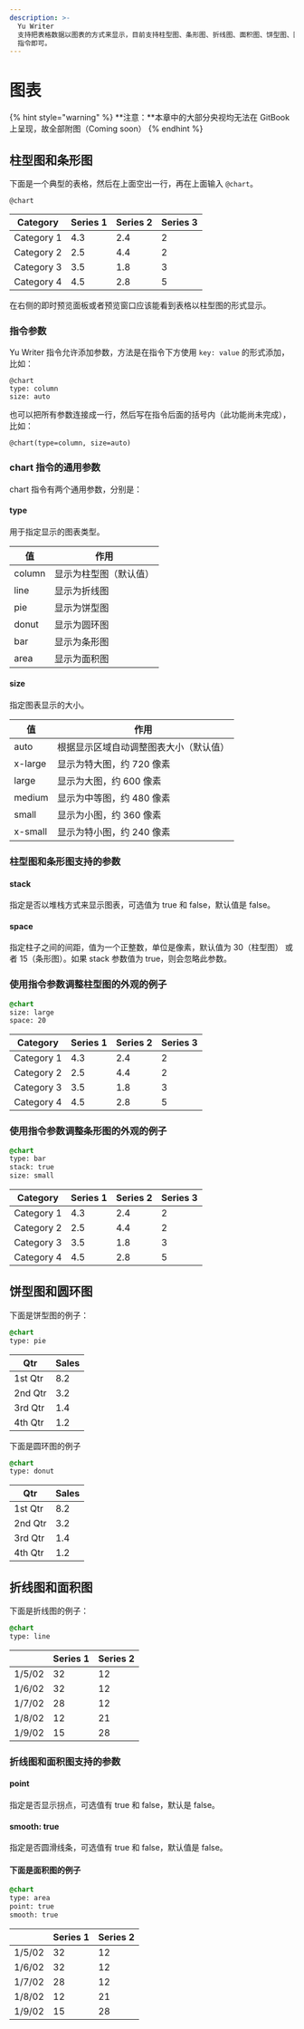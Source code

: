 ```yaml
---
description: >-
  Yu Writer
  支持把表格数据以图表的方式来显示，目前支持柱型图、条形图、折线图、面积图、饼型图、圆环图等类型。要把表格以图表方式显示，只需在表格上方添加一个 @chart
  指令即可。
---
```


# 图表

{% hint style="warning" %}
**注意：**本章中的大部分央视均无法在 GitBook 上呈现，故全部附图（Coming soon）
{% endhint %}

## 柱型图和条形图

下面是一个典型的表格，然后在上面空出一行，再在上面输入 `@chart`。

`@chart`

| Category | Series 1 | Series 2 | Series 3 |
| --- | --- | --- | --- |
| Category 1 | 4.3 | 2.4 | 2 |
| Category 2 | 2.5 | 4.4 | 2 |
| Category 3 | 3.5 | 1.8 | 3 |
| Category 4 | 4.5 | 2.8 | 5 |

在右侧的即时预览面板或者预览窗口应该能看到表格以柱型图的形式显示。

### 指令参数

Yu Writer 指令允许添加参数，方法是在指令下方使用 `key: value` 的形式添加，比如：

```text
@chart
type: column
size: auto
```

也可以把所有参数连接成一行，然后写在指令后面的括号内（此功能尚未完成），比如：

```text
@chart(type=column, size=auto)
```

### chart 指令的通用参数

chart 指令有两个通用参数，分别是：

#### **type**

用于指定显示的图表类型。

| 值 | 作用 |
| --- | --- |
| column | 显示为柱型图（默认值） |
| line | 显示为折线图 |
| pie | 显示为饼型图 |
| donut | 显示为圆环图 |
| bar | 显示为条形图 |
| area | 显示为面积图 |

#### **size**

指定图表显示的大小。

| 值 | 作用 |
| --- | --- |
| auto | 根据显示区域自动调整图表大小（默认值） |
| x-large | 显示为特大图，约 720 像素 |
| large | 显示为大图，约 600 像素 |
| medium | 显示为中等图，约 480 像素 |
| small | 显示为小图，约 360 像素 |
| x-small | 显示为特小图，约 240 像素 |

### 柱型图和条形图支持的参数

#### **stack**

指定是否以堆栈方式来显示图表，可选值为 true 和 false，默认值是 false。

#### **space**

指定柱子之间的间距，值为一个正整数，单位是像素，默认值为 30（柱型图） 或者 15（条形图）。如果 stack 参数值为 true，则会忽略此参数。

### 使用指令参数调整柱型图的外观的例子

```css
@chart
size: large
space: 20
```

| Category | Series 1 | Series 2 | Series 3 |
| --- | --- | --- | --- |
| Category 1 | 4.3 | 2.4 | 2 |
| Category 2 | 2.5 | 4.4 | 2 |
| Category 3 | 3.5 | 1.8 | 3 |
| Category 4 | 4.5 | 2.8 | 5 |

### 使用指令参数调整条形图的外观的例子

```css
@chart 
type: bar
stack: true
size: small
```

| Category | Series 1 | Series 2 | Series 3 |
| --- | --- | --- | --- |
| Category 1 | 4.3 | 2.4 | 2 |
| Category 2 | 2.5 | 4.4 | 2 |
| Category 3 | 3.5 | 1.8 | 3 |
| Category 4 | 4.5 | 2.8 | 5 |

## 饼型图和圆环图

下面是饼型图的例子：

```css
@chart 
type: pie
```

| Qtr | Sales |
| --- | --- |
| 1st Qtr | 8.2 |
| 2nd Qtr | 3.2 |
| 3rd Qtr | 1.4 |
| 4th Qtr | 1.2 |

下面是圆环图的例子

```css
@chart 
type: donut
```

| Qtr | Sales |
| --- | --- |
| 1st Qtr | 8.2 |
| 2nd Qtr | 3.2 |
| 3rd Qtr | 1.4 |
| 4th Qtr | 1.2 |

## 折线图和面积图

下面是折线图的例子：

```css
@chart 
type: line
```

|  | Series 1 | Series 2 |
| --- | --- | --- |
| 1/5/02 | 32 | 12 |
| 1/6/02 | 32 | 12 |
| 1/7/02 | 28 | 12 |
| 1/8/02 | 12 | 21 |
| 1/9/02 | 15 | 28 |

### 折线图和面积图支持的参数

#### **point**

指定是否显示拐点，可选值有 true 和 false，默认是 false。

#### **smooth: true**

指定是否圆滑线条，可选值有 true 和 false，默认值是 false。

#### 下面是面积图的例子

```css
@chart 
type: area
point: true
smooth: true
```

|  | Series 1 | Series 2 |
| --- | --- | --- |
| 1/5/02 | 32 | 12 |
| 1/6/02 | 32 | 12 |
| 1/7/02 | 28 | 12 |
| 1/8/02 | 12 | 21 |
| 1/9/02 | 15 | 28 |



